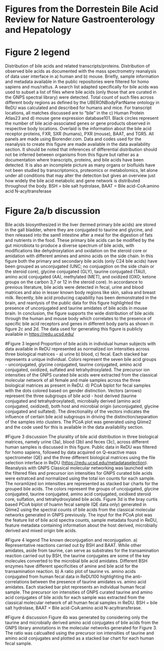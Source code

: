 # Figures from the Dorrestein Bile Acid Review for Nature Gastroenterology and Hepatology
# Figure 2 legend
Distribution of bile acids and related transcripts/proteins. Distribution of observed bile acids as documented with the mass spectrometry reanalysis of data user interface in a) human and b) mouse. Briefly, sample information and metadata available in the public repositories were filtered for homo sapiens and mus/rattus. A search list adapted specifically for bile acids was used to subset a list of files where bile acids (only those that are curated in the GNPS spectral library) were detected. Total count of such files across different body regions as defined by the UBERONBodyPartName ontology in ReDU was calculated and described for humans and mice. For transcript locations, all matches discussed are to “bile” in the c) Human Protein Atlas23 and d) mouse gene expression database101. Black circles represent the number of bile acid-associated genes or gene products observed in respective body locations. Overlaid is the information about the bile acid receptor proteins, FXR, SXR (humans), PXR (mouse), BAAT, and TGR5. All panels are made using Biorender.com. Data and codes used for the reanalysis to create this figure are made available in the data availability section. It should be noted that inferences of differential distribution should not be inferred between organisms from this figure but rather as a documentation where transcripts, proteins, and bile acids have been detected. It is also an incomplete picture as many organs or biofluids have not been studied by transcriptomics, proteomics or metabolomics, let alone under all conditions that may alter the detection but gives an overview just how widely the bile acid metabolic and gene network is distributed throughout the body. BSH = bile salt hydrolase, BAAT = Bile acid-CoA:amino acid N-acyltransferase

# Figure 2a/b discussion
Bile acids biosynthesized in the liver (termed primary bile acids) are stored in the gall bladder, where they are conjugated to taurine and glycine, and then released into the samll intestine after a meal for the digestion of fats and nutrients in the food. These primary bile acids can be modified by the gut microbiota to produce a diverse spectrum of bile acids, with modifications like dehydroxylation and oxidation on the steroid core or amidation with different amines and amino acids on the side chain. In this figure both the primary and secondary bile acids (only C24 bile acids) have been grouped as unconjugated (UNC; no conjuagtion on the side chain or the steroid core), glycine conjugated (GLY), taurine conjugated (TAU), amino acid conjugated (AA), methylated (MET), and oxidized (OXO; ketone groups on the carbon 3,7 or 12 in the steroid core). In accordance to previous literature, bile acids were detected in fecal, urine and blood matrices and also in lesser known body regions like skin, saliva and breast milk. Recently, bile acid producing capability has been demonstrated in the brain, and reanlysis of the public data for this figure highlighted the presence of unconjugated and taurine amidates of bile acids in mouse brain. In conclusion, the figure supports the wide distribution of bile acids through the human and mouse body which correlates to the presence of specific bile acid receptors and genes in different body parts as shown in figure 2c and 2d. The data used for generating this figure is publicly available in https://redu.ucsd.edu/   

#Figure 3 legend
Proportion of bile acids in individual human subjects with data available in ReDU represented as normalized ion intensities across three biological matrices - a) urine b) blood, c) fecal. Each stacked bar represents a unique individual. Colors represent the seven bile acid groups - unconjugated, glycine conjugated, taurine conjugated, amino acid conjugated, oxidized, sulfated and tetrahydroxylated. The precursor ion intensities of the GNPS curated bile acids were extracted from the classical molecular network of all female and male samples across the three biological matrices as present in ReDU. d) PCoA biplot for fecal samples with the dots colored based on gender distinction. Vectors (arrows) represent the three subgroups of bile acid - host derived (taurine conjugated and tetrahydroxylated), microbially derived (amino acid conjugated, oxidized), both host and microbial origin (unconjugated, glycine conjugated and sulfated). The directionality of the vectors indicates the influence of certain bile acid subgroups in driving the distinction/separation of the samples into clusters. The PCoA plot was generated using Qiime2 and the code used for this is available in the data availability section.

#Figure 3 discussion
The plurality of bile acid distribution in three biological matrices, namely urine (3a), blood (3b) and feces (3c), across different human samples is discussed in this figure. Public data in ReDU was filtered for homo sapiens, followed by data acquired on Q-exactive mass spectrometer (QE) and the three different biological matrices using the file selection interface in ReDU (https://redu.ucsd.edu/metadataselection). Reanalysis with GNPS Classical molecular networking was launched with the filtered files and precursor ion intensities for GNPS curated bile acids were extratced and normalized using the total ion counts for each sample. The noramlized ion intensities are represented as stacked bar charts for the grouped bile acids. The colors represent the groups of uncojugated, glycine conjugated, taurine conjugated, amino acid conjugated, oxidixed steroid core, sulfation, and tetrahydroxylated bile acids. Figure 3d is the bray curtis based PCoA biplot of huamn fecal sample (QE data only) generated in Qiime2 using the spectral counts of bile acids from the classical molecular networks generated in GNPS previously. The input for the PCoA plot was the feature list of bile acid spectra counts, sample metadata found in ReDU, feature metadata containing information about the host derived, microbially derived and mixed origin bile acids.    

#Figure 4 legend
The known deconjugation and reconjugation. a) Representative reactions carried out by BSH and BAAT. While other amidates, aside from taurine, can serve as substrates for the transamination reaction carried out by BSH, the taurine conjugates are some of the key molecules converted to the microbial bile acid amidates. Different BSH enzymes have different specificities of amine and bile acid for the transamination reaction. b) A ratio plot of taurine vs. amino acids conjugated from human fecal data in ReDU100  highlighting the anti-correlations between the presence of taurine amidates vs. amino acid amidates. Each stacked bar plot represents an individual human fecal sample. The precursor ion intensities of GNPS curated taurine and amino acid conjugates of bile acids for each sample was extracted from the classical molecular network of all human fecal samples in ReDU. BSH = bile salt hydrolase, BAAT = Bile acid-CoA:amino acid N-acyltransferase.

#Figure 4 discussion
Figure 4b was generated by considering only the taurine and microbially derived amino acid conjugates of bile acids from the GNPS library annotations in the molecular networks generated for Figure 3. The ratio was calcualted using the precursor ion intensities of taurine and amino acid conjugates and plotted as a stacked bar chart for each human fecal sample.  

